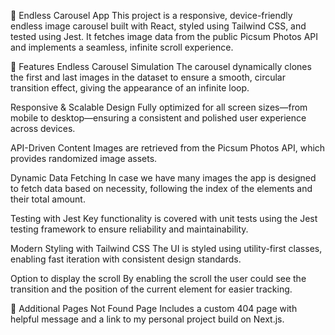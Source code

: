📸 Endless Carousel App
This project is a responsive, device-friendly endless image carousel built with React, styled using Tailwind CSS, and tested using Jest. It fetches image data from the public Picsum Photos API and implements a seamless, infinite scroll experience.

🚀 Features
Endless Carousel Simulation
The carousel dynamically clones the first and last images in the dataset to ensure a smooth, circular transition effect, giving the appearance of an infinite loop.

Responsive & Scalable Design
Fully optimized for all screen sizes—from mobile to desktop—ensuring a consistent and polished user experience across devices.

API-Driven Content
Images are retrieved from the Picsum Photos API, which provides randomized image assets.

Dynamic Data Fetching
In case we have many images the app is designed to fetch data based on necessity, following the index of the elements and their total amount.

Testing with Jest
Key functionality is covered with unit tests using the Jest testing framework to ensure reliability and maintainability.

Modern Styling with Tailwind CSS
The UI is styled using utility-first classes, enabling fast iteration with consistent design standards.

Option to display the scroll
By enabling the scroll the user could see the transition and the position of the current element for easier tracking.

📄 Additional Pages
Not Found Page
Includes a custom 404 page with helpful message and a link to my personal project build on Next.js.